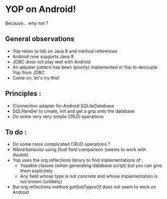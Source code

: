 # YOP on Android!
Because... why not ?

## General observations
- Yop relies (a lot) on Java 8 and method references
- Android now supports Java 8
- JDBC does not play well with Android
- An adpater pattern has been (poorly) implemented in Yop to decouple Yop from JDBC
- Come on, let's try this!

## Principles :
- IConnection adapter for Android SQLiteDatabase
- SQLHandler to create, init and get a grip onto the database
- Do some very very simple CRUD operations

## To do :
- Do some more complicated CRUD operations ?
- Weird behavior using *float* field comparison (seems to work with *double*)
- Yop uses the org.reflections library to find implementations of :
    - Yopable classes (when generating database script) but you can give them explicitely 
    - Any field whose type is not concrete and whose implementation is not known (unlikely)
- But org.reflections method *getSubTypesOf* does not seem to work on Android